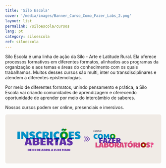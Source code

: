 ```yaml
---
title: 'Silo Escola'
cover: '/media/images/Banner_Curso_Como_Fazer_Labs_2.png'
layout: list
permalink: /siloescola/cursos
lang: pt
category: siloescola
ref: siloescola
---
```



Silo Escola é uma linha de ação da Silo - Arte e Latitude Rural. Ela oferece processos formativos em diferentes formatos, alinhados aos programas da organização e aos temas e áreas do conhecimento com os quais trabalhamos. Muitos desses cursos são multi, inter ou transdisciplinares e atendem a diferentes epistemologias. 


Por meio de diferentes formatos, unindo pensamento e prática, a Silo Escola vai criando comunidades de aprendizagem e oferecendo oportunidade de aprender por meio do intercâmbio de saberes. 


Nossos cursos podem ser online, presenciais e imersivos. 


[![](/media/images/Banner_Curso_Como_Fazer_Labs_2.png)](/silo-escola-2023)

